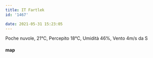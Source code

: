 ```yaml
---
title: IT Fartlek
id: '1467'

date: 2021-05-31 15:23:05
---
```


Poche nuvole, 21°C, Percepito 18°C, Umidità 46%, Vento 4m/s da S

<!-- ![image](/images/2021/08/20210531-activity-map_huba123e107613176630eadeee6bfacf38_68859_700x0_resize_box_3.png) -->

#### map
